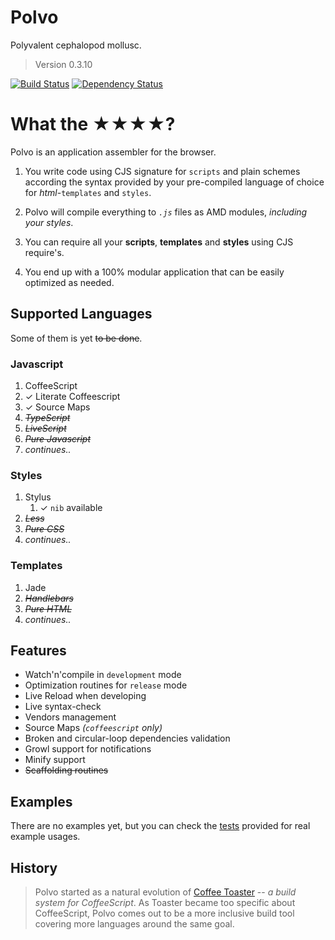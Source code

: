 # Polvo

Polyvalent cephalopod mollusc.

> Version 0.3.10

[![Build Status](https://secure.travis-ci.org/serpentem/polvo.png)](http://travis-ci.org/serpentem/polvo) [![Dependency Status](https://gemnasium.com/serpentem/polvo.png)](https://gemnasium.com/serpentem/polvo)

# What the ★★★★?

Polvo is an application assembler for the browser.

 1.  You write code using CJS signature for `scripts` and plain schemes according the syntax provided by your pre-compiled language of choice for *html*-`templates` and `styles`.

 1. Polvo will compile everything to *`.js`* files as AMD modules, *including your styles*.

 1. You can require all your **scripts**, **templates** and **styles** using CJS require's.
 
 1. You end up with a 100% modular application that can be easily optimized as needed.

<a name="supported-languages"></a>
## Supported Languages

Some of them is yet ~~to be done~~.

### Javascript
 1. CoffeeScript
   1. ✓ Literate Coffeescript
   1. ✓ Source Maps
 1. *~~TypeScript~~*
 1. *~~LiveScript~~*
 1. *~~Pure Javascript~~*
 1. *continues..*

### Styles
 1. Stylus
     1. ✓ `nib` available
 1. *~~Less~~*
 1. *~~Pure CSS~~*
 1. *continues..*

### Templates
 1. Jade
 1. *~~Handlebars~~*
 1. *~~Pure HTML~~*
 1. *continues..*

<a name="features"></a>
## Features
 * Watch'n'compile in `development` mode
 * Optimization routines for `release` mode
 * Live Reload when developing
 * Live syntax-check
 * Vendors management
 * Source Maps *(`coffeescript` only)*
 * Broken and circular-loop dependencies validation
 * Growl support for notifications
 * Minify support
 * ~~Scaffolding routines~~

<a name="examples"></a>
## Examples

There are no examples yet, but you can check the [tests](https://github.com/serpentem/polvo/tree/master/tests) provided for real example usages.

<a name="history"></a>
## History

> Polvo started as a natural evolution of [Coffee Toaster](http://github.com/serpentem/coffee-toaster) -- *a build system for CoffeeScript*. As Toaster became too specific about CoffeeScript, Polvo comes out to be a more inclusive build tool covering more languages around the same goal.